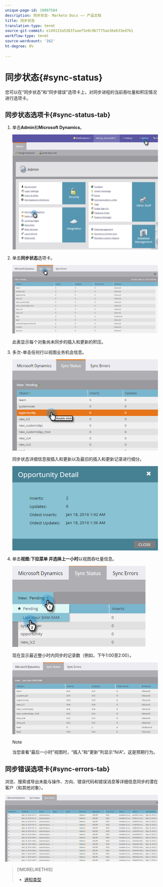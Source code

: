 ```yaml
---
unique-page-id: 10097584
description: 同步状态- Marketo Docs —— 产品文档
title: 同步状态
translation-type: tm+mt
source-git-commit: e149133a5383faaef5e9c9b7775ae36e633ed7b1
workflow-type: tm+mt
source-wordcount: '162'
ht-degree: 0%

---
```



# 同步状态{#sync-status}

您可以在“同步状态”和“同步错误”选项卡上，对同步进程的当前吞吐量和积压情况进行选项卡。

## 同步状态选项卡{#sync-status-tab}

1. 单击&#x200B;**Admin**&#x200B;和&#x200B;**Microsoft Dynamics**。

   ![](assets/image2016-1-20-11-3a34-3a14.png)

1. 单击&#x200B;**同步状态**&#x200B;选项卡。

   ![](assets/image2016-5-19-10-3a1-3a11.png)

   此表显示每个对象尚未同步的插入和更新的积压。

1. 多次-单击任何行以视图业务机会信息。

   ![](assets/image2016-5-19-10-3a3-3a21.png)

   同步状态详细信息按插入和更新以及最旧的插入和更新记录进行细分。

   ![](assets/image2016-1-22-10-3a51-3a10.png)

1. 单击**视图:**下拉菜单** **并选择**上一小时**以视图吞吐量信息。

   ![](assets/image2016-5-19-10-3a20-3a7.png)

   现在显示最近整小时内同步的记录数（例如，下午1:00至2:00）。

   ![](assets/image2016-5-19-10-3a22-3a15.png)

   >[!NOTE]
   >
   >当您查看“最后一小时”视图时，“插入”和“更新”列显示“N/A”。这是预期行为。

## 同步错误选项卡{#sync-errors-tab}

浏览、搜索或导出未能与操作、方向、错误代码和错误消息等详细信息同步的潜在客户（和其他对象）。

![](assets/image2016-5-19-10-3a26-3a35.png)

>[!MORELIKETHIS]
>
>* [通知类型](../../../../product-docs/core-marketo-concepts/miscellaneous/understanding-notifications/notification-types.md)

